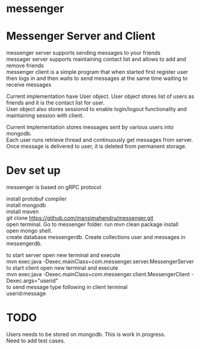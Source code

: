 # messenger
# Messenger Server and Client
messenger server supports sending messages to your friends <br>
messager server supports maintaining contact list and allows to add and remove friends <br>
messenger client is a simple program that when started first register user then logs in and then waits to send messages at the same time waiting to receive messages <br>

Current implementation have User object. User object stores list of users as friends and it is the contact list for user. <br>
User object also stores sessionid to enable login/logout functionality and maintaining session with client. <br>

Current implementation stores messages sent by various users into mongodb. <br>
Each user runs retrieve thread and continuously get messages from server. <br>
Once message is delivered to user, it is deleted from permanent storage. <br>

# Dev set up
messenger is based on gRPC protocol

install protobuf compiler <br>
install mongodb <br>
install maven <br>
git clone https://github.com/mansimahendru/messenger.git <br>
open terminal. Go to messenger folder. run mvn clean package install <br>
open mongo shell. <br>
create database messengerdb. Create collections user and messages in messengerdb. <br>

to start server open new terminal and execute <br>
mvn exec:java -Dexec.mainClass=com.messenger.server.MessengerServer <br>
to start client open new terminal and execute <br>
mvn exec:java -Dexec.mainClass=com.messenger.client.MessengerClient -Dexec.args="userid" <br>
to send message type following in client terminal <br>
userid:message <br>

# TODO
Users needs to be stored on mongodb. This is work in progress. <br>
Need to add test cases. <br>
